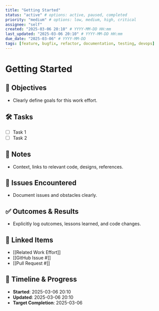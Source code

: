 ```yaml
---
title: "Getting Started"
status: "active" # options: active, paused, completed
priority: "medium" # options: low, medium, high, critical
assignee: "self"
created: "2025-03-06 20:10" # YYYY-MM-DD HH:mm
last_updated: "2025-03-06 20:10" # YYYY-MM-DD HH:mm
due_date: "2025-03-06" # YYYY-MM-DD
tags: [feature, bugfix, refactor, documentation, testing, devops]
---
```


# Getting Started

## 🚩 Objectives
- Clearly define goals for this work effort.

## 🛠 Tasks
- [ ] Task 1
- [ ] Task 2

## 📝 Notes
- Context, links to relevant code, designs, references.

## 🐞 Issues Encountered
- Document issues and obstacles clearly.

## ✅ Outcomes & Results
- Explicitly log outcomes, lessons learned, and code changes.

## 📌 Linked Items
- [[Related Work Effort]]
- [[GitHub Issue #]]
- [[Pull Request #]]

## 📅 Timeline & Progress
- **Started**: 2025-03-06 20:10
- **Updated**: 2025-03-06 20:10
- **Target Completion**: 2025-03-06